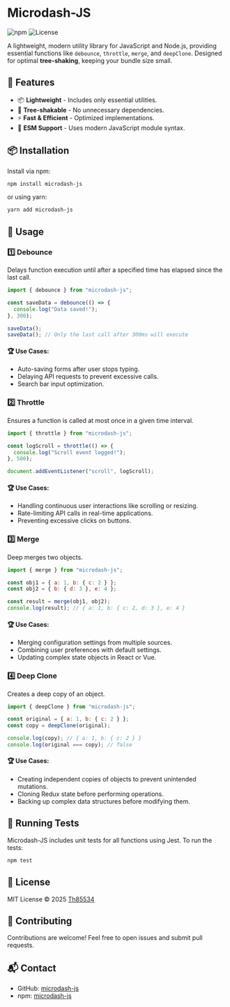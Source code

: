 # Microdash-JS

![npm](https://img.shields.io/npm/v/microdash-js) ![License](https://img.shields.io/npm/l/microdash-js) 

<!-- ![Downloads](https://img.shields.io/npm/dt/microdash-js) -->

A lightweight, modern utility library for JavaScript and Node.js, providing essential functions like `debounce`, `throttle`, `merge`, and `deepClone`. Designed for optimal **tree-shaking**, keeping your bundle size small.

## 🚀 Features
- 📦 **Lightweight** - Includes only essential utilities.
- 🎯 **Tree-shakable** - No unnecessary dependencies.
- ⚡ **Fast & Efficient** - Optimized implementations.
- 📜 **ESM Support** - Uses modern JavaScript module syntax.

## 📦 Installation

Install via npm:
```sh
npm install microdash-js
```

or using yarn:
```sh
yarn add microdash-js
```

## 🔧 Usage

### 1️⃣ Debounce
Delays function execution until after a specified time has elapsed since the last call.

```javascript
import { debounce } from "microdash-js";

const saveData = debounce(() => {
  console.log("Data saved!");
}, 300);

saveData();
saveData(); // Only the last call after 300ms will execute
```

#### 🏆 Use Cases:
- Auto-saving forms after user stops typing.
- Delaying API requests to prevent excessive calls.
- Search bar input optimization.

### 2️⃣ Throttle
Ensures a function is called at most once in a given time interval.

```javascript
import { throttle } from "microdash-js";

const logScroll = throttle(() => {
  console.log("Scroll event logged!");
}, 500);

document.addEventListener("scroll", logScroll);
```

#### 🏆 Use Cases:
- Handling continuous user interactions like scrolling or resizing.
- Rate-limiting API calls in real-time applications.
- Preventing excessive clicks on buttons.

### 3️⃣ Merge
Deep merges two objects.

```javascript
import { merge } from "microdash-js";

const obj1 = { a: 1, b: { c: 2 } };
const obj2 = { b: { d: 3 }, e: 4 };

const result = merge(obj1, obj2);
console.log(result); // { a: 1, b: { c: 2, d: 3 }, e: 4 }
```

#### 🏆 Use Cases:
- Merging configuration settings from multiple sources.
- Combining user preferences with default settings.
- Updating complex state objects in React or Vue.

### 4️⃣ Deep Clone
Creates a deep copy of an object.

```javascript
import { deepClone } from "microdash-js";

const original = { a: 1, b: { c: 2 } };
const copy = deepClone(original);

console.log(copy); // { a: 1, b: { c: 2 } }
console.log(original === copy); // false
```

#### 🏆 Use Cases:
- Creating independent copies of objects to prevent unintended mutations.
- Cloning Redux state before performing operations.
- Backing up complex data structures before modifying them.

## 🧪 Running Tests
Microdash-JS includes unit tests for all functions using Jest. To run the tests:
```sh
npm test
```

## 📜 License
MIT License © 2025 [Th85534](https://github.com/Th85534)

## 🌟 Contributing
Contributions are welcome! Feel free to open issues and submit pull requests.

## 📬 Contact
- GitHub: [microdash-js](https://github.com/Th85534/npm-packages/microdash-js)
- npm: [microdash-js](https://www.npmjs.com/package/microdash-js)
